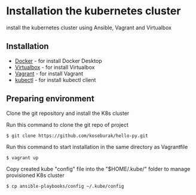 # Installation the kubernetes cluster

install the kubernetes cluster using Ansible, Vagrant and Virtualbox

## Installation

* [Docker](https://docs.docker.com/install/) - for install Docker Desktop
* [Virtualbox](https://www.virtualbox.org/wiki/Downloads) - for install Virtualbox
* [Vagrant](https://www.vagrantup.com/docs/installation/) - for install Vagrant
* [kubectl](https://kubernetes.io/docs/tasks/tools/install-kubectl/) - for install kubectl client

## Preparing environment

Clone the git repository and install the K8s cluster

Run this command to clone the git repo of project
```
$ git clone https://github.com/koseburak/hello-py.git
```

Run this command to start installation in the same directory as Vagrantfile
```
$ vagrant up
```

Copy created kube "config" file into the "$HOME/.kube/" folder to manage provisioned K8s cluster
 ```
$ cp ansible-playbooks/config ~/.kube/config
```
